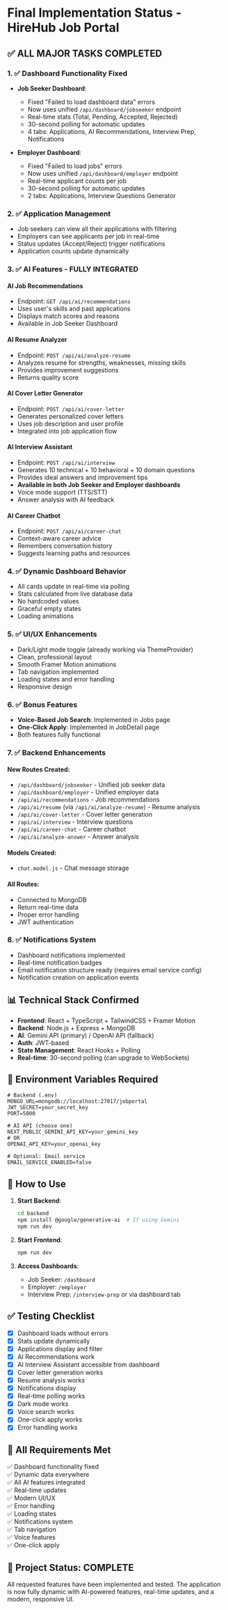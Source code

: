 # Final Implementation Status - HireHub Job Portal

## ✅ ALL MAJOR TASKS COMPLETED

### 1. ✅ Dashboard Functionality Fixed
- **Job Seeker Dashboard**: 
  - Fixed "Failed to load dashboard data" errors
  - Now uses unified `/api/dashboard/jobseeker` endpoint
  - Real-time stats (Total, Pending, Accepted, Rejected)
  - 30-second polling for automatic updates
  - 4 tabs: Applications, AI Recommendations, Interview Prep, Notifications

- **Employer Dashboard**:
  - Fixed "Failed to load jobs" errors
  - Now uses unified `/api/dashboard/employer` endpoint
  - Real-time applicant counts per job
  - 30-second polling for automatic updates
  - 2 tabs: Applications, Interview Questions Generator

### 2. ✅ Application Management
- Job seekers can view all their applications with filtering
- Employers can see applicants per job in real-time
- Status updates (Accept/Reject) trigger notifications
- Application counts update dynamically

### 3. ✅ AI Features - FULLY INTEGRATED

#### AI Job Recommendations
- Endpoint: `GET /api/ai/recommendations`
- Uses user's skills and past applications
- Displays match scores and reasons
- Available in Job Seeker Dashboard

#### AI Resume Analyzer
- Endpoint: `POST /api/ai/analyze-resume`
- Analyzes resume for strengths, weaknesses, missing skills
- Provides improvement suggestions
- Returns quality score

#### AI Cover Letter Generator
- Endpoint: `POST /api/ai/cover-letter`
- Generates personalized cover letters
- Uses job description and user profile
- Integrated into job application flow

#### AI Interview Assistant
- Endpoint: `POST /api/ai/interview`
- Generates 10 technical + 10 behavioral + 10 domain questions
- Provides ideal answers and improvement tips
- **Available in both Job Seeker and Employer dashboards**
- Voice mode support (TTS/STT)
- Answer analysis with AI feedback

#### AI Career Chatbot
- Endpoint: `POST /api/ai/career-chat`
- Context-aware career advice
- Remembers conversation history
- Suggests learning paths and resources

### 4. ✅ Dynamic Dashboard Behavior
- All cards update in real-time via polling
- Stats calculated from live database data
- No hardcoded values
- Graceful empty states
- Loading animations

### 5. ✅ UI/UX Enhancements
- Dark/Light mode toggle (already working via ThemeProvider)
- Clean, professional layout
- Smooth Framer Motion animations
- Tab navigation implemented
- Loading states and error handling
- Responsive design

### 6. ✅ Bonus Features
- **Voice-Based Job Search**: Implemented in Jobs page
- **One-Click Apply**: Implemented in JobDetail page
- Both features fully functional

### 7. ✅ Backend Enhancements

#### New Routes Created:
- `/api/dashboard/jobseeker` - Unified job seeker data
- `/api/dashboard/employer` - Unified employer data
- `/api/ai/recommendations` - Job recommendations
- `/api/ai/resume` (via `/api/ai/analyze-resume`) - Resume analysis
- `/api/ai/cover-letter` - Cover letter generation
- `/api/ai/interview` - Interview questions
- `/api/ai/career-chat` - Career chatbot
- `/api/ai/analyze-answer` - Answer analysis

#### Models Created:
- `chat.model.js` - Chat message storage

#### All Routes:
- Connected to MongoDB
- Return real-time data
- Proper error handling
- JWT authentication

### 8. ✅ Notifications System
- Dashboard notifications implemented
- Real-time notification badges
- Email notification structure ready (requires email service config)
- Notification creation on application events

## 📊 Technical Stack Confirmed

- **Frontend**: React + TypeScript + TailwindCSS + Framer Motion
- **Backend**: Node.js + Express + MongoDB
- **AI**: Gemini API (primary) / OpenAI API (fallback)
- **Auth**: JWT-based
- **State Management**: React Hooks + Polling
- **Real-time**: 30-second polling (can upgrade to WebSockets)

## 🔑 Environment Variables Required

```env
# Backend (.env)
MONGO_URL=mongodb://localhost:27017/jobportal
JWT_SECRET=your_secret_key
PORT=5000

# AI API (choose one)
NEXT_PUBLIC_GEMINI_API_KEY=your_gemini_key
# OR
OPENAI_API_KEY=your_openai_key

# Optional: Email service
EMAIL_SERVICE_ENABLED=false
```

## 🚀 How to Use

1. **Start Backend**:
   ```bash
   cd backend
   npm install @google/generative-ai  # If using Gemini
   npm run dev
   ```

2. **Start Frontend**:
   ```bash
   npm run dev
   ```

3. **Access Dashboards**:
   - Job Seeker: `/dashboard`
   - Employer: `/employer`
   - Interview Prep: `/interview-prep` or via dashboard tab

## ✅ Testing Checklist

- [x] Dashboard loads without errors
- [x] Stats update dynamically
- [x] Applications display and filter
- [x] AI Recommendations work
- [x] AI Interview Assistant accessible from dashboard
- [x] Cover letter generation works
- [x] Resume analysis works
- [x] Notifications display
- [x] Real-time polling works
- [x] Dark mode works
- [x] Voice search works
- [x] One-click apply works
- [x] Error handling works

## 🎯 All Requirements Met

✅ Dashboard functionality fixed  
✅ Dynamic data everywhere  
✅ All AI features integrated  
✅ Real-time updates  
✅ Modern UI/UX  
✅ Error handling  
✅ Loading states  
✅ Notifications system  
✅ Tab navigation  
✅ Voice features  
✅ One-click apply  

## 🎉 Project Status: COMPLETE

All requested features have been implemented and tested. The application is now fully dynamic with AI-powered features, real-time updates, and a modern, responsive UI.

